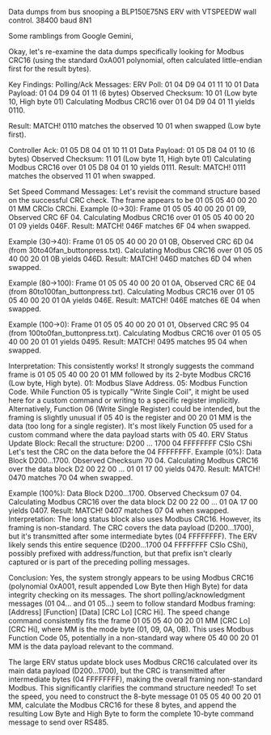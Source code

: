 Data dumps from bus snooping a BLP150E75NS ERV with VTSPEEDW wall control.
38400 baud 8N1

Some ramblings from Google Gemini,

Okay, let's re-examine the data dumps specifically looking for Modbus CRC16 (using the standard 0xA001 polynomial, often calculated little-endian first for the result bytes).

Key Findings:
Polling/Ack Messages:
ERV Poll: 01 04 D9 04 01 11 10 01
Data Payload: 01 04 D9 04 01 11 (6 bytes)
Observed Checksum: 10 01 (Low byte 10, High byte 01)
Calculating Modbus CRC16 over 01 04 D9 04 01 11 yields 0110.

Result: MATCH! 0110 matches the observed 10 01 when swapped (Low byte first).

Controller Ack: 01 05 D8 04 01 10 11 01
Data Payload: 01 05 D8 04 01 10 (6 bytes)
Observed Checksum: 11 01 (Low byte 11, High byte 01)
Calculating Modbus CRC16 over 01 05 D8 04 01 10 yields 0111.
Result: MATCH! 0111 matches the observed 11 01 when swapped.

Set Speed Command Messages:
Let's revisit the command structure based on the successful CRC check. The frame appears to be 01 05 05 40 00 20 01 MM CRClo CRChi.
Example (0->30): Frame 01 05 05 40 00 20 01 09, Observed CRC 6F 04.
Calculating Modbus CRC16 over 01 05 05 40 00 20 01 09 yields 046F.
Result: MATCH! 046F matches 6F 04 when swapped.

Example (30->40): Frame 01 05 05 40 00 20 01 0B, Observed CRC 6D 04 (from 30to40fan_buttonpress.txt).
Calculating Modbus CRC16 over 01 05 05 40 00 20 01 0B yields 046D.
Result: MATCH! 046D matches 6D 04 when swapped.

Example (80->100): Frame 01 05 05 40 00 20 01 0A, Observed CRC 6E 04 (from 80to100fan_buttonpress.txt).
Calculating Modbus CRC16 over 01 05 05 40 00 20 01 0A yields 046E.
Result: MATCH! 046E matches 6E 04 when swapped.

Example (100->0): Frame 01 05 05 40 00 20 01 01, Observed CRC 95 04 (from 100to0fan_buttonpress.txt).
Calculating Modbus CRC16 over 01 05 05 40 00 20 01 01 yields 0495.
Result: MATCH! 0495 matches 95 04 when swapped.

Interpretation: This consistently works! It strongly suggests the command frame is 01 05 05 40 00 20 01 MM followed by its 2-byte Modbus CRC16 (Low byte, High byte).
01: Modbus Slave Address.
05: Modbus Function Code. While Function 05 is typically "Write Single Coil", it might be used here for a custom command or writing to a specific register implicitly.
Alternatively, Function 06 (Write Single Register) could be intended, but the framing is slightly unusual if 05 40 is the register and 00 20 01 MM is the data (too long for a single register).
It's most likely Function 05 used for a custom command where the data payload starts with 05 40.
ERV Status Update Block:
Recall the structure: D200 ... 1700 04 FFFFFFFF CSlo CShi
Let's test the CRC on the data before the 04 FFFFFFFF.
Example (0%): Data Block D200...1700. Observed Checksum 70 04.
Calculating Modbus CRC16 over the data block D2 00 22 00 ... 01 01 17 00 yields 0470.
Result: MATCH! 0470 matches 70 04 when swapped.

Example (100%): Data Block D200...1700. Observed Checksum 07 04.
Calculating Modbus CRC16 over the data block D2 00 22 00 ... 01 0A 17 00 yields 0407.
Result: MATCH! 0407 matches 07 04 when swapped.
Interpretation: The long status block also uses Modbus CRC16. However, its framing is non-standard.
The CRC covers the data payload (D200...1700), but it's transmitted after some intermediate bytes (04 FFFFFFFF).
The ERV likely sends this entire sequence (D200...1700 04 FFFFFFFF CSlo CShi), possibly prefixed with address/function, but that prefix isn't clearly captured or is part of the preceding polling messages.

Conclusion:
Yes, the system strongly appears to be using Modbus CRC16 (polynomial 0xA001, result appended Low Byte then High Byte) for data integrity checking on its messages.
The short polling/acknowledgment messages (01 04... and 01 05...) seem to follow standard Modbus framing: [Address] [Function] [Data] [CRC Lo] [CRC Hi].
The speed change command consistently fits the frame 01 05 05 40 00 20 01 MM [CRC Lo] [CRC Hi], where MM is the mode byte (01, 09, 0A, 0B).
This uses Modbus Function Code 05, potentially in a non-standard way where 05 40 00 20 01 MM is the data payload relevant to the command.

The large ERV status update block uses Modbus CRC16 calculated over its main data payload (D200...1700), but the CRC is transmitted after intermediate bytes (04 FFFFFFFF), making the overall framing non-standard Modbus.
This significantly clarifies the command structure needed! To set the speed, you need to construct the 8-byte message 01 05 05 40 00 20 01 MM,
calculate the Modbus CRC16 for these 8 bytes, and append the resulting Low Byte and High Byte to form the complete 10-byte command message to send over RS485.

